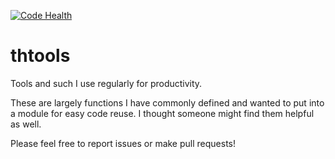 [![Code Health](https://landscape.io/github/theavey/thtools/master/landscape.svg?style=flat)](https://landscape.io/github/theavey/thtools/master)

# thtools
Tools and such I use regularly for productivity.

These are largely functions I have commonly defined and wanted to put into a module for easy code reuse.
I thought someone might find them helpful as well.

Please feel free to report issues or make pull requests!
